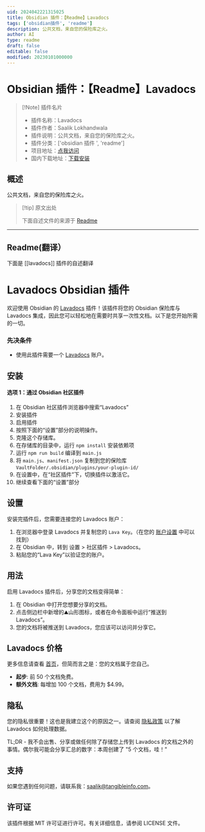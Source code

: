 ```yaml
---
uid: 2024042221315025
title: Obsidian 插件：【Readme】Lavadocs
tags: ['obsidian插件', 'readme']
description: 公共文档，来自您的保险库之火。
author: AI
type: readme
draft: false
editable: false
modified: 20230101000000
---
```


# Obsidian 插件：【Readme】Lavadocs

> [!Note] 插件名片
> - 插件名称：Lavadocs
> - 插件作者：Saalik Lokhandwala
> - 插件说明：公共文档，来自您的保险库之火。
> - 插件分类：['obsidian 插件 ', 'readme']
> - 项目地址：[点我访问](https://github.com/saaliklok/lavadocs-obsidian)
> - 国内下载地址：[下载安装](https://pkmer.cn/products/plugin/pluginMarket/?lavadocs)

## 概述

公共文档，来自您的保险库之火。

> [!tip] 原文出处
>
>下面自述文件的来源于 [Readme](https://ghproxy.net/https://raw.githubusercontent.com/SaalikLok/lavadocs-obsidian/master/README.md)

---

## Readme(翻译）

下面是 [[lavadocs]] 插件的自述翻译

# Lavadocs Obsidian 插件

欢迎使用 Obsidian 的 [Lavadocs](https://lavadocs.com) 插件！该插件将您的 Obsidian 保险库与 Lavadocs 集成，因此您可以轻松地在需要时共享一次性文档。以下是您开始所需的一切。

### 先决条件

- 使用此插件需要一个 [Lavadocs](https://lavadocs.com) 账户。

## 安装

#### 选项 1：通过 Obsidian 社区插件

1. 在 Obsidian 社区插件浏览器中搜索“Lavadocs”
2. 安装插件
3. 启用插件
4. 按照下面的“设置”部分的说明操作。
5. 克隆这个存储库。
6. 在存储库的目录中，运行 `npm install` 安装依赖项
7. 运行 `npm run build` 编译到 `main.js`
8. 将 `main.js`、`manifest.json` 复制到您的保险库 `VaultFolder/.obsidian/plugins/your-plugin-id/`
9. 在设置中，在“社区插件”下，切换插件以激活它。
10. 继续查看下面的“设置”部分

## 设置

安装完插件后，您需要连接您的 Lavadocs 账户：

1. 在浏览器中登录 Lavadocs 并复制您的 `Lava Key`。（在您的 [账户设置](https://lavadocs.com/users/edit) 中可以找到）
2. 在 Obsidian 中，转到 设置 > 社区插件 > Lavadocs。
3. 粘贴您的“Lava Key”以验证您的账户。

## 用法

启用 Lavadocs 插件后，分享您的文档变得简单：

1. 在 Obsidian 中打开您想要分享的文档。
2. 点击侧边栏中新增的⛰️山形图标，或者在命令面板中运行“推送到 Lavadocs”。
3. 您的文档将被推送到 Lavadocs，您应该可以访问并分享它。

## Lavadocs 价格

更多信息请查看 [首页](https://lavadocs.com/home)，但简而言之是：您的文档属于您自己。

- **起步**: 前 50 个文档免费。
- **额外文档**: 每增加 100 个文档，费用为 $4.99。

## 隐私

您的隐私很重要！这也是我建立这个的原因之一。请查阅 [隐私政策](https://lavadocs.com/privacy_policy) 以了解 Lavadocs 如何处理数据。

TL;DR - 我不会出售、分享或做任何除了存储您上传到 Lavadocs 的文档之外的事情。偶尔我可能会分享汇总的数字：本周创建了 "5 个文档，哇！"

## 支持

如果您遇到任何问题，请联系我：saalik@tangibleinfo.com。

## 许可证

该插件根据 MIT 许可证进行许可。有关详细信息，请参阅 LICENSE 文件。
